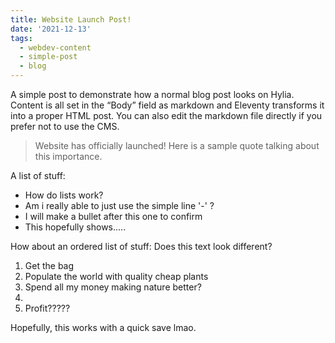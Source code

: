 ```yaml
---
title: Website Launch Post!
date: '2021-12-13'
tags:
  - webdev-content
  - simple-post
  - blog
---
```

A simple post to demonstrate how a normal blog post looks on Hylia. Content is all set in the “Body” field as markdown and Eleventy transforms it into a proper HTML post. You can also edit the markdown file directly if you prefer not to use the CMS.


> Website has officially launched! Here is a sample quote talking about this importance.

A list of stuff:

- How do lists work?
- Am i really able to just use the simple line '-' ?
- I will make a bullet after this one to confirm
- This hopefully shows.....

How about an ordered list of stuff: Does this text look different?

1. Get the bag
2. Populate the world with quality cheap plants
3. Spend all my money making nature better?
4.
5. Profit?????


Hopefully, this works with a quick save lmao.
